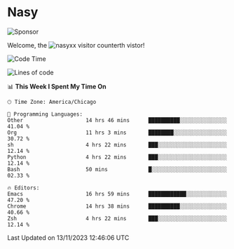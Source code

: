# Nasy

<!--
<p align="center">
<img height="200" src="https://github-readme-stats.vercel.app/api?username=nasyxx&count_private=true&show_icons=true&theme=dracula&include_all_commits=true"/>
<img height="200" src="https://github-readme-stats.vercel.app/api/top-langs/?username=nasyxx&theme=dracula&hide=html,jupyter+notebook&count_private=true&show_icons=true"/>
</p>

  
----------------
-->

![Sponsor](https://img.shields.io/static/v1.svg?label=Sponsor&message=%E2%9D%A4&logo=GitHub&style=flat&color=pink)
 
Welcome, the ![nasyxx visitor counter](https://count.getloli.com/get/@nasyxx?theme=rule34)th vistor!
 
<!--START_SECTION:waka-->
![Code Time](http://img.shields.io/badge/Code%20Time-3%2C947%20hrs%2037%20mins-blue)

![Lines of code](https://img.shields.io/badge/From%20Hello%20World%20I%27ve%20Written-6.3%20million%20lines%20of%20code-blue)

📊 **This Week I Spent My Time On** 

```text
🕑︎ Time Zone: America/Chicago

💬 Programming Languages: 
Other                    14 hrs 46 mins      ██████████░░░░░░░░░░░░░░░   41.04 % 
Org                      11 hrs 3 mins       ████████░░░░░░░░░░░░░░░░░   30.72 % 
sh                       4 hrs 22 mins       ███░░░░░░░░░░░░░░░░░░░░░░   12.14 % 
Python                   4 hrs 22 mins       ███░░░░░░░░░░░░░░░░░░░░░░   12.14 % 
Bash                     50 mins             █░░░░░░░░░░░░░░░░░░░░░░░░   02.33 % 

🔥 Editors: 
Emacs                    16 hrs 59 mins      ████████████░░░░░░░░░░░░░   47.20 % 
Chrome                   14 hrs 38 mins      ██████████░░░░░░░░░░░░░░░   40.66 % 
Zsh                      4 hrs 22 mins       ███░░░░░░░░░░░░░░░░░░░░░░   12.14 % 
```


 Last Updated on 13/11/2023 12:46:06 UTC
<!--END_SECTION:waka-->

<!-- ![visitors](https://visitor-badge.laobi.icu/badge?page_id=nasyxx.nasyxx) -->

